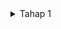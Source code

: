 <details>
<summary> Tahap 1 </summary>

## Anggota Kelompok B04

1. Sayyid Thariq Gilang Muttaqien (2306275714)
2. Rizki Amani Hasanah (2306213376)
3. Andi Muhammad Adlyn Fakhreyza Khairi Putra (2306241713)
4. Dara Zakya Apriani (2306165906)
5. Rama Aditya Rifki Harmono (2306165502)
6. Salomo Immanuel Putra (2306219745)

 ## Jakarta Wardrobe (JaWa)

Jakarta Wardrobe (JaWa) adalah sebuah aplikasi informasi yang menyediakan data lengkap mengenai produk fashion yang tersedia di berbagai toko di wilayah Jakarta. Aplikasi ini bukanlah sebuah platform berbelanja *online*, melainkan sebuah wadah informasi yang memudahkan pengguna, baik warga Jakarta maupun pendatang, untuk menemukan dan mengeksplorasi produk fashion, seperti celana, baju, dress, sepatu, dan lainnya. Kategori yang disediakan di antaranya adalah *women’s clothing*, *men’s clothing*, dan *footwear*. 

Keberadaan aplikasi JaWa diharapkan dapat membantu pengguna untuk mengakses dan mendapatkan informasi setiap produk yang dicari, termasuk deskripsi, detail produk, ulasan, dan lokasi toko yang menjual produk tersebut. Aplikasi ini dilengkapi dengan berbagai fitur menarik, seperti __*rating*__ dan __*comment*__ yang akan tersedia pada laman ulasan, memungkinkan pengguna memberikan penilaian serta ulasan terhadap produk, sehingga dapat membantu pengguna lain dalam mengambil keputusan yang lebih terinformasi. Selain itu, pengguna juga dapat menyimpan produk favorit mereka ke dalam halaman khusus yang disebut __*User Choice*__, di mana mereka dapat dengan mudah mengakses kembali produk-produk yang mereka sukai di masa mendatang. Selain fitur-fitur diatasm JaWa juga menyediakan fitur __*Categories*__ yang mengelompokkan produk berdasarkan jenis fashion, serta modul filter __location__, yang memungkinkan pengguna menyaring produk berdasarkan lokasi toko, sehingga mereka dapat menemukan produk fashion yang tersedia di daerah terdekat. 

__Manfaat Aplikasi:__ 

1. __Memberikan informasi yang komprehensif__ tentang produk fashion di Jakarta, sehingga pengguna dapat dengan mudah menemukan produk yang  dicari.
2. __Membantu pengguna memilih produk berdasarkan lokasi serta rating dan ulasan__ yang diberikan oleh pengguna lain, meningkatkan pengalaman eksplorasi.
3. __Menawarkan fitur personalisasi__ melalui fitur __*User Choice*__, yang memungkinkan pengguna menyimpan produk favorit mereka untuk referensi di masa mendatang.
4. __Mempermudah pencarian produk__ dengan fitur filter berdasarkan jenis fashion, nama produk (*alphabetical*), dan lokasi toko.
5. __Mendorong interaksi komunitas__ melalui fitur komentar dan ulasan, di mana pengguna dapat berbagi pengalaman mereka mengenai produk tertentu. 

Dengan fitur-fitur ini, Jakarta Wardrobe menjadi solusi efektif bagi pengguna yang ingin mengetahui ketersediaan produk fashion di Jakarta sebelum mengunjungi toko, sehingga dapat menghemat waktu dan memastikan produk yang diinginkan tersedia. Aplikasi ini menyediakan informasi yang berguna bagi para warga Jakarta maupun pengunjung untuk merencanakan pembelian produk dengan lebih efisien.


## Daftar Modul

1. #### *Rating (Review Page)* 

Modul ini bertanggung jawab untuk menyimpan dan menampilkan rating setiap produk. Rating diberikan dalam bentuk angka dengan range 1 sampai 5 yang disimpan sebagai atribut rating_value dalam tabel. Pada impleemntasinya, modul ini akan mengumpulkan dan menghitung rata-rata rating dari semua pengguna untuk setiap produk.

#### *Attributes*:
- id: Primary Key 
- product_id: Foreign Key yang terhubung ke tabel Produk 
- user_id: Foreign Key yang terhubung ke tabel Pengguna 
- rating_value: Integer yang menyimpan nilai rating (1–5) 
- timestamp: Timestamp untuk merekam waktu pemberian rating 

2. #### *Comment (Review Page)* 

Modul ini bertanggung jawab dalam menyimpan komentar yang diberikan oleh pengguna pada setiap produk. Setiap komentar dihubungkan dengan produk dan pengguna melalui __product_id__ dan __user_id__. Modul ini memungkinkan penyimpanan komentar dalam bentuk teks (comment_text), dengan waktu pembuatan disimpan dalam timestamp. Implementasi comment dan rating akan dijadikan satu dalam review page.

#### *Attributes*:
- id: Primary Key 
- product_id: Foreign Key yang mengacu pada tabel Produk 
- user_id: Foreign Key yang mengacu pada tabel Pengguna 
- comment_text: Text yang menyimpan isi komentar 
- timestamp: Timestamp untuk waktu pemberian komentar 

3. #### *Profile Page* 

Modul __*Profile Page*__ memberikan pengguna kendali penuh atas data profil mereka, sekaligus menyajikan ringkasan aktivitas yang dilakukan dalam aplikasi __Jakarta Wardrobe__. Di dalam halaman profil, pengguna dapat melihat rekapan dari aktivitas-aktivitas mereka, termasuk ulasan yang diberikan, artikel atau blog yang mungkin mereka tulis serta interaksi dalam fitur __*Global Chat*__. Dengan fitur ini, pengguna memiliki akses langsung untuk mengelola aktivitas mereka, baik itu mengedit, menghapus, maupun memperbarui konten sesuai keinginan.


#### *Attributes*:
- id: Primary Key
- username: String untuk nama pengguna
- profile_image: URL atau path untuk menyimpan gambar profil
- email: String untuk alamat email pengguna
- date_joined: Timestamp untuk tanggal bergabung
- activity_summary: Relasi One-to-Many dengan tabel Aktivitas yang mencakup ringkasan ulasan, artikel, dan interaksi di Global Chat
- total_reviews: Integer yang menyimpan jumlah total ulasan pengguna
- total_articles: Integer yang menyimpan jumlah total artikel atau blog pengguna
- total_chat_interactions: Integer yang menyimpan jumlah total interaksi di Global Chat
- activity_history: Array atau relasi dengan tabel Aktivitas yang mencatat perubahan atau penghapusan yang dilakukan pengguna


4. #### *User Choice* 

Modul ini bertanggung jawab untuk mengelola fitur User Choice. Pengguna akan memiliki halaman personal yang menampilkan barang-barang yang mereka masukkan ke dalam daftar favorit, disebut sebagai __*User Choice*__. Modul ini menyimpan pilihan produk berdasarkan preferensi pengguna, yang akan ditampilkan secara khusus pada halaman tersebut. Setiap produk favorit dihubungkan dengan pengguna melalui __user_id__ dan disimpan dalam bentuk daftar produk yang telah ditambahkan ke dalam pilihan mereka. pengguna juga 

#### *Attributes*:
- id: Primary Key 
- user_id: Foreign Key yang terhubung ke pengguna tertentu 
- favorite_products: Array atau relasi *Many-to-Many* ke tabel Produk yang menyimpan daftar produk favorit pengguna 


5. #### *Filter Categories & Location*

Modul ini bertanggung jawab untuk mengelompokkan dan menyaring produk berdasarkan kategori dan lokasi toko yang menjual setiap produk. Pengguna dapat memilih kategori produk yang mereka inginkan serta lokasi toko yang tersedia, sehingga hanya produk yang sesuai dengan preferensi tersebut yang akan ditampilkan. Setiap produk dihubungkan dengan kategori melalui __category_id__ dan dengan lokasi melalui __location_id__, yang memungkinkan pengelompokan dan penelusuran yang lebih terfokus.

#### *Attributes*:
- category_id: Primary Key untuk kategori
- category_name: String yang menyimpan nama kategori, misalnya “Women’s Clothing”, “Men’s Clothing”, “Footwear”.
- description: Text opsional untuk deskripsi kategori
- location_id: Primary Key untuk lokasi
- location_name: String untuk nama lokasi atau area toko
- Produk Attributes:
  1. product_id: Foreign Key yang menghubungkan ke produk tertentu
  2. category_id: Foreign Key untuk menghubungkan produk dengan kategori tertentu
  3. location_id: Foreign Key untuk menghubungkan produk dengan lokasi tertentu


6. #### *Global Chat* 

Modul ini menyediakan ruang komunitas bagi pengguna Jakarta Wardrobe (JaWa) untuk saling berinteraksi dan berdiskusi. Setiap pengguna dapat mengirim dan membaca pesan di ruang obrolan umum, di mana semua pengguna dapat berpartisipasi. Modul ini menyimpan pesan dalam bentuk teks, beserta informasi pengguna yang mengirim pesan dan waktu pengiriman, untuk membangun pengalaman komunitas yang aktif dan terbuka.

#### *Attributes*:
- id: Primary Key
- user_id: Foreign Key yang menghubungkan pesan dengan pengguna tertentu
- message_text: Text yang menyimpan isi pesan
- timestamp: Timestamp untuk merekam waktu pengiriman pesan


## Sumber Dataset
- __Nama Dataset__: Jakarta Wardrobe Product Dataset (JWP-dataset)

- __Link Sumber__: [JWP-Dataset](https://docs.google.com/spreadsheets/d/10Y80cMgyFb1CXp-TrQPabfEax1dL02Cxw_cFlwhmYKs/edit?usp=sharing)



- __Deskripsi Umum__:

Dataset ini menyediakan informasi mengenai produk fashion yang tersedia di sekitar Jakarta. Terdapat total 150 baris data, di mana setiap baris merepresentasikan satu produk. Tiap produk tergolong kedalam salah satu dari 5 kategori produk. Didalam dataset ini juga tersedia informasi terkait harga, stock, deskripsi, sumber gambar produk (dalam link url), serta nama dan lokasi toko dimana produk dijual. Dataset ini disusun berdasarkan data yang dikumpulkan dengan metode scraping pada 5 website toko berikut:

- __Referensi__:

1. [Parang Kencana](https://eshop.parangkencana.com/)
2. [Nayara](https://nayara.id/)
3. [Buttonscarves](https://www.buttonscarves.com/)
4. [thenblank](https://thenblank.com/) 
5. [THISISAPRIL](https://thisisapril.com/)

- __Catatan__: 

Beberapa produk mungkin memiliki deskripsi yang tidak lengkap dan format deskripsi antar produk yang diambil dari toko berbeda tidak seragam, serta harga dan stok yang tidak eksak.

- __Ukuran Dataset__:

1. Jumlah Baris: 150
2. Jumlah Kolom: 9

- __Format Data__: CSV

- __Deskripsi Kolom__:

1. category: Kategori produk.
2. nama: Nama produk.
3. price: Harga produk dalam rupiah pada saat data dikumpulkan.
4. stock: Jumlah ketersediaan produk.
5. desc: Deskripsi singkat tentang produk.

## Role atau Peran Pengguna

1. *Rating* \
Pengguna dapat melihat dan memberikan penilaian terhadap produk yang ditampilkan melalui fitur ini. 

2. *Comment* \
Pengguna dapat melihat dan meninggalkan komentar terkait suatu produk yang nantinya dapat dilihat oleh pengguna lain.

3. *Edit Profile* \
Pengguna dapat menyunting profil pengguna, seperti ID, nama, dan profile picture, dan informasi terkait akun mereka secara *real-time*. 

4. *User Choice* \
Pengguna dapat menyesuaikan preferensi mereka untuk menyesuaikan konten dan pengalaman di website agar lebih interaktif dan personal.

5. *Categories* \
Pengguna dapat memilih kategori produk yang mereka inginkan dan nantinya akan ditampilkan.

6. *Location (Filter)* \
Pengguna dapat menyaring daftar produk berdasarkan lokasi yang lebih ter-filter di Jakarta.


## Tautan Deployment

[http://sayyid-thariq31-jawaapp.pbp.cs.ui.ac.id/]

</details>
